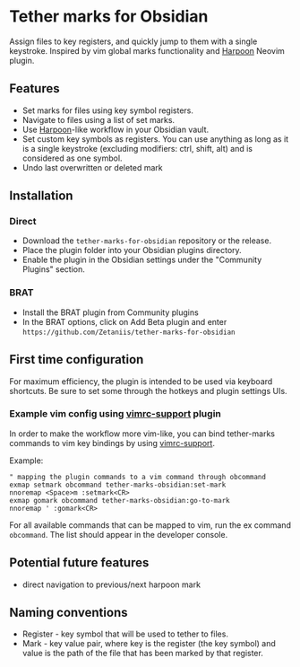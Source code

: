 # Tether marks for Obsidian
Assign files to key registers, and quickly jump to them with a single keystroke. Inspired by vim global marks functionality and [Harpoon](https://github.com/ThePrimeagen/harpoon) Neovim plugin.

## Features
- Set marks for files using key symbol registers.
- Navigate to files using a list of set marks.
- Use [Harpoon](https://github.com/ThePrimeagen/harpoon)-like workflow in your Obsidian vault. 
- Set custom key symbols as registers. You can use anything as long as it is a single keystroke (excluding modifiers: ctrl, shift, alt) and is considered as one symbol. 
- Undo last overwritten or deleted mark

## Installation

### Direct
- Download the `tether-marks-for-obsidian` repository or the release.
- Place the plugin folder into your Obsidian plugins directory.
- Enable the plugin in the Obsidian settings under the "Community Plugins" section.

### BRAT
 - Install the BRAT plugin from Community plugins
 - In the BRAT options, click on Add Beta plugin and enter `https://github.com/Zetaniis/tether-marks-for-obsidian`

## First time configuration
For maximum efficiency, the plugin is intended to be used via keyboard shortcuts. Be sure to set some through the hotkeys and plugin settings UIs. 

### Example vim config using [vimrc-support](https://github.com/esm7/obsidian-vimrc-support) plugin
In order to make the workflow more vim-like, you can bind tether-marks commands to vim key bindings by using [vimrc-support](https://github.com/esm7/obsidian-vimrc-support).

Example:
```vimscript
" mapping the plugin commands to a vim command through obcommand
exmap setmark obcommand tether-marks-obsidian:set-mark
nnoremap <Space>m :setmark<CR>
exmap gomark obcommand tether-marks-obsidian:go-to-mark
nnoremap ' :gomark<CR>
```

For all available commands that can be mapped to vim, run the ex command `obcommand`. The list should appear in the developer console.

## Potential future features
- direct navigation to previous/next harpoon mark

## Naming conventions
- Register - key symbol that will be used to tether to files. 
- Mark - key value pair, where key is the register (the key symbol) and value is the path of the file that has been marked by that register. 
